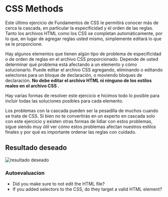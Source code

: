 # CSS Methods

Este último ejercicio de Fundamentos de CSS le permitirá conocer más de cerca la cascada, en particular la especificidad y el orden de las reglas. Tanto los archivos HTML como los CSS se completan automáticamente, por lo que, en lugar de agregar reglas usted mismo, simplemente editará lo que se le proporcione.

Hay algunos elementos que tienen algún tipo de problema de especificidad o de orden de reglas en el archivo CSS proporcionado. Depende de usted determinar qué problema está afectando a un elemento y cómo solucionarlo. Puede editar el archivo CSS agregando, eliminando o editando selectores para un bloque de declaración, o moviendo bloques de declaración. **No debe editar el archivo HTML ni ninguno de los estilos reales en el archivo CSS .**

Hay varias formas de resolver este ejercicio e hicimos todo lo posible para incluir todas las soluciones posibles para cada elemento.

Los problemas con la cascada pueden ser la pesadilla de muchos cuando se trata de CSS. Si bien no te convertirás en un experto en cascada solo con este ejercicio y existen otras formas de lidiar con estos problemas, sigue siendo muy útil ver cómo estos problemas afectan nuestros estilos finales y por qué es importante ordenar las reglas con cuidado.

## Resultado deseado

![resultado deseado](./desired-outcome.png)

### Autoevaluacion

- Did you make sure to not edit the HTML file?
- If you added selectors to the CSS, do they target a valid HTML element?
